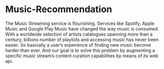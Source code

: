 # Music-Recommendation
The Music Streaming service is flourishing. Services like Spotify, Apple Music and Google Play Music have changed the way music is consumed. With a worldwide selection of artists catalogues spanning more than a century, billions number of playlists and accessing music has never been easier. So basically a user’s experience of finding new music become harder than ever. And our goal is to solve this problem by augmenting a specific music stream’s content curation capabilities by means of its web api. 

